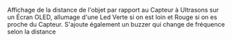 Affichage de la distance de l'objet par rapport au Capteur à Ultrasons sur un Écran OLED, allumage d'une Led Verte si on est loin et Rouge si on es proche du Capteur. 
S'ajoute également un buzzer qui change de fréquence selon la distance
